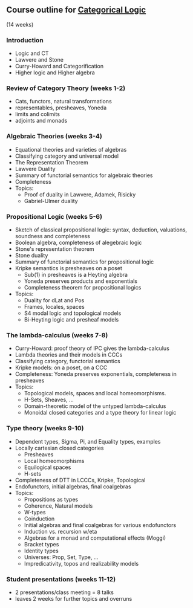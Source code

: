 ## Course outline for [Categorical Logic](/catlog/)

(14 weeks) 

### Introduction
- Logic and CT
- Lawvere and Stone
- Curry-Howard and Categorification
- Higher logic and Higher algebra
 
### Review of Category Theory (weeks 1-2)
- Cats, functors, natural transformations
- representables, presheaves, Yoneda
- limits and colimits
- adjoints and monads
  
### Algebraic Theories (weeks 3-4)
- Equational theories and varieties of algebras
- Classifying category and universal model
- The Representation Theorem
- Lawvere Duality
- Summary of functorial semantics for algebraic theories
- Completeness
- Topics: 
  	- Proof of duality in Lawvere, Adamek, Risicky
  	- Gabriel-Ulmer duality

### Propositional Logic (weeks 5-6)
- Sketch of classical propositional logic: 
		syntax, deduction, valuations, soundness and completeness
- Boolean algebra, completeness of alegebraic logic
- Stone's representation theorem
- Stone duality
- Summary of functorial semantics for propositional logic
- Kripke semantics is presheaves on a poset
    - Sub(1) in presheaves is a Heyting algebra
   	- Yoneda preserves products and exponentials
   	- Completeness theorem for propositional logics
- Topics: 
    - Duality for dLat and Pos
    - Frames, locales, spaces
   	- S4 modal logic and topological models
    - Bi-Heyting logic and presheaf models

### The lambda-calculus (weeks 7-8)
- Curry-Howard: proof theory of IPC gives the lambda-calculus
- Lambda theories and their models in CCCs
- Classifying category, functorial semantics
- Kripke models: on a poset, on a CCC
- Completeness: Yoneda preserves exponentials, completeness in presheaves
- Topics: 
    - Topological models, spaces and local homeomorphisms.
    - H-Sets, Sheaves, ...
    - Domain-theoretic model of the untyped lambda-calculus
    - Monoidal closed categories and a type theory for linear logic
 
### Type theory (weeks 9-10)
- Dependent types, Sigma, Pi, and Equality types, examples
- Locally cartesian closed categories
    - Presheaves
    - Local homeomorphisms
    - Equilogical spaces
    - H-sets
- Completeness of DTT in LCCCs, Kripke, Topological
- Endofunctors, initial algebras, final coalgebras
- Topics: 
    - Propositions as types
    - Coherence, Natural models
    - W-types
    - Coinduction
    - Initial algebras and final coalgebras for various endofunctors
 	- Induction vs. recursion w/eta
    - Algebras for a monad and computational effects (Moggi)
	- Bracket types
    - Identity types
    - Universes: Prop, Set, Type, ... 
    - Impredicativity, topos and realizability models
  
### Student presentations (weeks 11-12)
- 2 presentations/class meeting = 8 talks
- leaves 2 weeks for further topics and overruns
